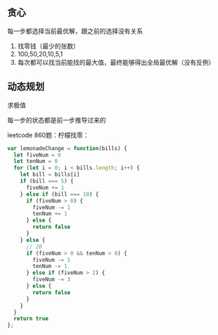 ## 贪心

每一步都选择当前最优解，跟之前的选择没有关系

1. 找零钱（最少的张数）
  1. 100,50,20,10,5,1
  2. 每次都可以找当前能找的最大值，最终能够得出全局最优解（没有反例）


## 动态规划

求极值

每一步的状态都是前一步推导过来的


leetcode 860题：柠檬找零：

```js
var lemonadeChange = function(bills) {
  let fiveNum = 0
  let tenNum = 0
  for (let i = 0; i < bills.length; i++) {
    let bill = bills[i]
    if (bill === 5) {
      fiveNum += 1
    } else if (bill === 10) {
      if (fiveNum > 0) {
        fiveNum -= 1
        tenNum += 1
      } else {
        return false
      }
    } else {
      // 20
      if (fiveNum > 0 && tenNum > 0) {
        fiveNum -= 1
        tenNum -= 1
      } else if (fiveNum > 2) {
        fiveNum -= 3
      } else {
        return false
      }
    }
  }
  return true
};
```